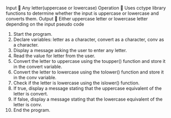  Input 
	Any letter(uppercase or lowercase)
Operation 
	Uses cctype library functions to determine whether the input is uppercase or lowercase and converts them.
Output
	Either uppercase letter or lowercase letter depending on the input 
pseudo code
1. Start the program.
2. Declare variables: letter as a character, convert as a character, conv as a character.
3. Display a message asking the user to enter any letter.
4. Read the value for letter from the user.
5. Convert the letter to uppercase using the toupper() function and store it in the convert variable.
6. Convert the letter to lowercase using the tolower() function and store it in the conv variable.
7. Check if the letter is lowercase using the islower() function.
8. If true, display a message stating that the uppercase equivalent of the letter is convert.
9. If false, display a message stating that the lowercase equivalent of the letter is conv.
10. End the program.
